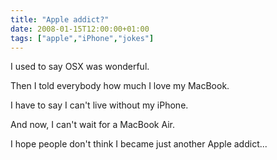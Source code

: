 ```yaml
---
title: "Apple addict?"
date: 2008-01-15T12:00:00+01:00
tags: ["apple","iPhone","jokes"]
---
```


I used to say OSX was wonderful.

Then I told everybody how much I love my MacBook.

I have to say I can't live without my iPhone.

And now, I can't wait for a MacBook Air.

I hope people don't think I became just another Apple addict...
